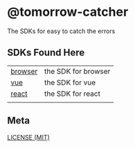 # @tomorrow-catcher

The SDKs for easy to catch the errors

## SDKs Found Here

|                             |                     |
| --------------------------- | ------------------- |
| [browser](packages/browser) | the SDK for browser |
| [vue](packages/vue)         | the SDK for vue     |
| [react](packages/react)     | the SDK for react   |
|                             |                     |

## Meta

[LICENSE (MIT)](./LICENSE)
